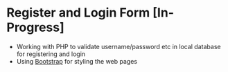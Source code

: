 # Register and Login Form [In-Progress]

- Working with PHP to validate username/password etc in local database for registering and login
- Using [Bootstrap]("https://getbootstrap.com/docs/5.1/getting-started/introduction/") for styling the web pages
